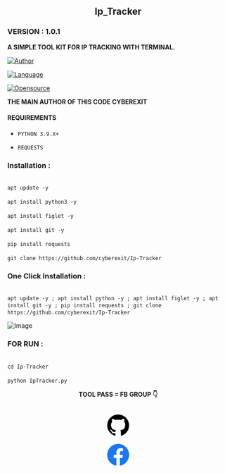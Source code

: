<h2 align="center"> Ip_Tracker </h2>

<h3>VERSION : 1.0.1</h3>

**A SIMPLE TOOL KIT FOR IP TRACKING WITH TERMINAL.**

[![Author](https://img.shields.io/badge/Author-Cyberexit-blue)](https://github.com/cyberexit)

[![Language](https://img.shields.io/badge/Written%20in-Python3-blue)](#)

[![Opensource](https://img.shields.io/badge/Open%20Source-Yes-green)](#)

**THE MAIN AUTHOR OF THIS CODE CYBEREXIT**

#### REQUIREMENTS

* `PYTHON 3.9.X+`

* `REQUESTS`

### Installation :

```

apt update -y

apt install python3 -y

apt install figlet -y

apt install git -y

pip install requests

git clone https://github.com/cyberexit/Ip-Tracker

```

### One Click Installation :

```

apt update -y ; apt install python -y ; apt install figlet -y ; apt install git -y ; pip install requests ; git clone https://github.com/cyberexit/Ip-Tracker

```
![Image](https://user-images.githubusercontent.com/114644998/222815725-4e69158d-1054-405c-9548-ceac365421ba.jpg)

### FOR RUN :

```

cd Ip-Tracker 

python IpTracker.py

```
<div align="center">

<b> TOOL PASS = FB GROUP 👇 </b><br><br>

<a href="https://github.com/cyberexit/">

  <img width="50px" height="50px" src="https://raw.githubusercontent.com/fh-rabbi/Hack-Box/main/images/git.png">

</a>

<a href="https://facebook.com/groups/658498695902684/">

  <img width="50px" height="50px" src="https://raw.githubusercontent.com/fh-rabbi/Hack-Box/main/images/fb.png"><!I JUST USE A PIC FROM FH-RABBI >

</a>

</div>  
